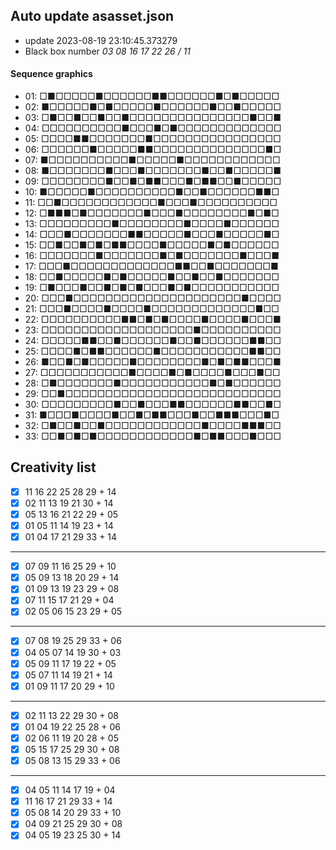 ## Auto update asasset.json

* update 2023-08-19 23:10:45.373279
* Black box number _03 08 16 17 22 26 / 11_
#### Sequence graphics

* 01: □■□□□□□■□□□□□□■■□□□□□□■□■□□□□□
* 02: ■□□□□□■□■□□□□□■□□□□□□■□□■□□□□□
* 03: □■□□■□□■□□■□□□□□□□□□□□□□□□■□□■
* 04: □□□□□□□□□□■□□□■□■□□□□□□□□□□□□□
* 05: □□□□■■□□□□□□□■□□□□□□□□□□□□□□□□
* 06: □□□□□□■□□□□□■■□□□□□□□□□□□□□□■□
* 07: ■□□□□□□□□□□■□□□□□■□□□□□□□□□□□□
* 08: ■□□□□□□□■□□□■□□□□□□□■□□■□□□□□■
* 09: □□□□□□□□■□□■□■■□□□■□■■□□■□□□□□
* 10: ■□□□□□■□□□□□□□□□□■□□■□□□□□□■■□
* 11: □□■□□□□□□□□□□□□■□□□■□□□□□□□□□□
* 12: □■■■□■□□□□□□□■□□□■□□□□□□□□■□■□
* 13: □□□□□□□□□■□□□□□□□□■□□□□■□□□□□□
* 14: □□□■□□□□□□□■■□□□□□■□□□■□□□□□■□
* 15: □□■□□■□■□■■□□□□■□□□□□■□■□□□□□□
* 16: □□□□□□□■□□□□□□□■□■□□□□□□□■□□□■
* 17: □□□■□□□□□□□□□□□□□■■□□■□□□□□□□■
* 18: □□■□□□□□■□■□□□□□■□□■□□■□□□□□□□
* 19: □■□□□■□□■□■□■□□□■□■□□□□□□□□□□□
* 20: □□□■□□□□□□□□□□□□□□□□□□□□□■□□□□
* 21: □□□■□□□□■□□□□■□□□□□□□□□□□□□■□□
* 22: □□□□□□□□□□■■□■□■□□□□■□□□□■□□□■
* 23: □□□□□□□□□□□□□□□□□□□■□□□□□□□□□□
* 24: □□□□□■■□□■□□□□□□■□□■□□□□□□■■□□
* 25: □□□□■□■■□□□□□□■□□□□□□□□□□□■■□□
* 26: ■□□■□■□□□□□■□□□□□□□□■□■□■■□□□■
* 27: □□□□□□□□□□□■□□□□■□■□□□□■□□□■□□
* 28: □■□□□□□□□■□□□□□□□□□□□■□■□□□□□□
* 29: □□■□□□□□□□□□□□□□□□□□□□□□□□□□□□
* 30: □□□□□□□□□■□□■□□□■■□□□□□□■■□□■□
* 31: ■□□□■□□□□■□□■□■■□□□■□□■■■□□□■□
* 32: □■□□■□□■□□□□□□□□□□□□■□□□□■■■□□
* 33: □□■□■□■□□□□□□□□□□□□■□■■□□□■□□□
## Creativity list

- [x] 11 16 22 25 28 29 + 14
- [x] 02 11 13 19 21 30 + 14
- [x] 05 13 16 21 22 29 + 05
- [x] 01 05 11 14 19 23 + 14
- [x] 01 04 17 21 29 33 + 14
***
- [x] 07 09 11 16 25 29 + 10
- [x] 05 09 13 18 20 29 + 14
- [x] 01 09 13 19 23 29 + 08
- [x] 07 11 15 17 21 29 + 04
- [x] 02 05 06 15 23 29 + 05
***
- [x] 07 08 19 25 29 33 + 06
- [x] 04 05 07 14 19 30 + 03
- [x] 05 09 11 17 19 22 + 05
- [x] 05 07 11 14 19 21 + 14
- [x] 01 09 11 17 20 29 + 10
***
- [x] 02 11 13 22 29 30 + 08
- [x] 01 04 19 22 25 28 + 06
- [x] 02 06 11 19 20 28 + 05
- [x] 05 15 17 25 29 30 + 08
- [x] 05 08 13 15 29 33 + 06
***
- [x] 04 05 11 14 17 19 + 04
- [x] 11 16 17 21 29 33 + 14
- [x] 05 08 14 20 29 33 + 10
- [x] 04 09 21 25 29 30 + 08
- [x] 04 05 19 23 25 30 + 14
